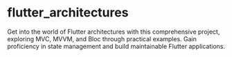 # flutter_architectures

Get into the world of Flutter architectures with this comprehensive project, exploring MVC, MVVM, and Bloc through practical examples. Gain proficiency in state management and build maintainable Flutter applications.

